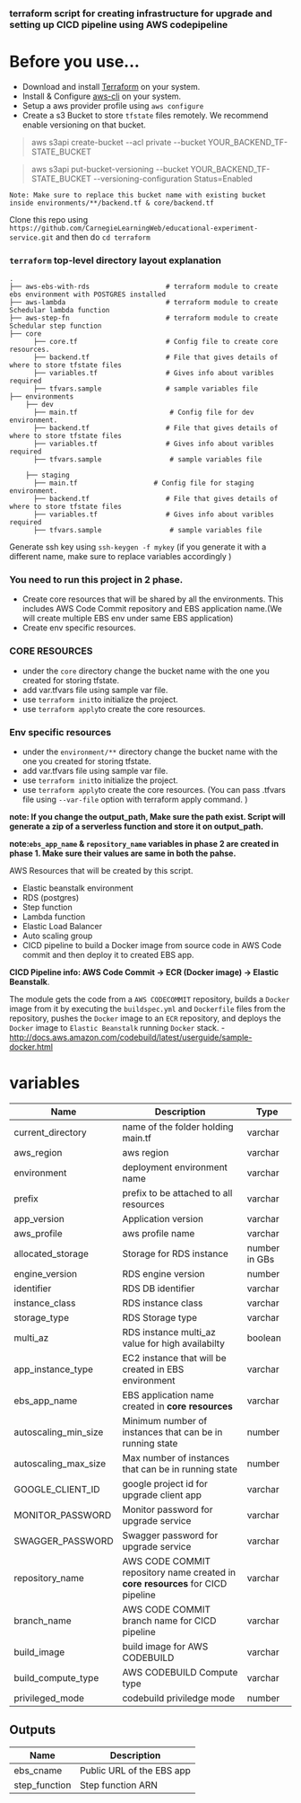 ### terraform script for creating infrastructure for upgrade and setting up CICD pipeline using AWS codepipeline


# Before you use...
- Download and install [Terraform](https://www.terraform.io/downloads.html) on your system.
- Install & Configure [aws-cli](https://docs.aws.amazon.com/cli/latest/userguide/install-windows.html) on your system.
- Setup a aws provider profile using `aws configure`
- Create a s3 Bucket to store `tfstate` files remotely. We recommend enable versioning on that bucket.
>   aws s3api create-bucket --acl private --bucket YOUR_BACKEND_TF-STATE_BUCKET

>   aws s3api put-bucket-versioning --bucket YOUR_BACKEND_TF-STATE_BUCKET --versioning-configuration Status=Enabled

`Note: Make sure to replace this bucket name with existing bucket inside environments/**/backend.tf & core/backend.tf`



Clone this repo using `https://github.com/CarnegieLearningWeb/educational-experiment-service.git` and then do `cd terraform`


### `terraform` top-level directory layout explanation 
    .
    ├── aws-ebs-with-rds                   # terraform module to create ebs environment with POSTGRES installed
    ├── aws-lambda                         # terraform module to create Schedular lambda function
    ├── aws-step-fn                        # terraform module to create Schedular step function 
    ├── core                       
          ├── core.tf                      # Config file to create core resources.
          ├── backend.tf                   # File that gives details of where to store tfstate files
          ├── variables.tf                 # Gives info about varibles required
          ├── tfvars.sample                # sample variables file
    ├── environments                        
        ├── dev                   
          ├── main.tf                       # Config file for dev environment.
          ├── backend.tf                   # File that gives details of where to store tfstate files
          ├── variables.tf                 # Gives info about varibles required
          ├── tfvars.sample                 # sample variables file
            
        ├── staging                   
          ├── main.tf                   # Config file for staging environment.
          ├── backend.tf                   # File that gives details of where to store tfstate files
          ├── variables.tf                 # Gives info about varibles required 
          ├── tfvars.sample                 # sample variables file
          
 
 Generate ssh key using `ssh-keygen -f mykey` (if you generate it with a different name, make sure to replace variables accordingly )
 
 
### You need to run this project in 2 phase.
 
- Create core resources that will be shared by all the environments. This includes AWS Code Commit repository and EBS application name.(We will create multiple EBS env under same EBS application)
- Create env specific resources.
    
 
### CORE RESOURCES
- under the `core` directory change the bucket name with the one you created for storing tfstate. 
- add var.tfvars file using sample var file. 
- use `terraform init`to initialize the project.
- use `terraform apply`to create the core resources.

### Env specific resources
 
- under the `environment/**` directory change the bucket name with the one you created for storing tfstate. 
- add var.tfvars file using sample var file. 
- use `terraform init`to initialize the project.
- use `terraform apply`to create the core resources. (You can pass .tfvars file using `--var-file` option with terraform apply command. ) 

**note: If you change the output_path, Make sure the path exist. Script will generate a zip of a serverless function and store it on output_path.**
 
**note:`ebs_app_name` & `repository_name` variables in phase 2 are created in phase 1. Make sure their values are same in both the pahse.**
 
 
 AWS Resources that will be created by this script.
 
 -  Elastic beanstalk environment
 -  RDS (postgres)
 -  Step function 
 -  Lambda function
 -  Elastic Load Balancer
 -  Auto scaling group
 -  CICD pipeline to build a Docker image from source code in AWS Code commit and then deploy it to created EBS app.
 
 
 
**CICD Pipeline info: AWS Code Commit -> ECR (Docker image) -> Elastic Beanstalk**.

The module gets the code from a ``AWS CODECOMMIT`` repository, builds a ``Docker`` image from it by executing the ``buildspec.yml`` and ``Dockerfile`` files from the repository,
pushes the ``Docker`` image to an ``ECR`` repository, and deploys the ``Docker`` image to ``Elastic Beanstalk`` running ``Docker`` stack.
    - http://docs.aws.amazon.com/codebuild/latest/userguide/sample-docker.html
    
 
 # variables
 | Name | Description | Type |
|------|-------------|-------------|
| current_directory | name of the folder holding main.tf| varchar|
| aws_region | aws region | varchar|
| environment | deployment environment name | varchar|
| prefix | prefix to be attached to all resources | varchar|
| app_version | Application version| varchar|
| aws_profile | aws profile name| varchar|
| allocated_storage | Storage for RDS instance| number in GBs|
| engine_version | RDS engine version| number|
| identifier | RDS DB identifier | varchar|
| instance_class | RDS instance class| varchar|
| storage_type | RDS Storage type | varchar|
| multi_az | RDS instance multi_az value for high availabilty | boolean|
| app_instance_type | EC2 instance that will be created in EBS environment| varchar|
| ebs_app_name | EBS application name created in **core resources**| varchar|
| autoscaling_min_size | Minimum number of instances that can be in running state | number|
| autoscaling_max_size | Max number  of instances that can be in running state | number|
| GOOGLE_CLIENT_ID | google project id for upgrade client app | varchar|
| MONITOR_PASSWORD | Monitor password for upgrade service| varchar|
| SWAGGER_PASSWORD | Swagger password for upgrade service | varchar|
| repository_name | AWS CODE COMMIT repository name created in **core resources** for CICD pipeline| varchar|
| branch_name | AWS CODE COMMIT branch name for CICD pipeline | varchar|
| build_image | build image for AWS CODEBUILD| varchar|
| build_compute_type | AWS CODEBUILD Compute type| varchar|
| privileged_mode | codebuild priviledge mode | number|


## Outputs

| Name | Description |
|------|-------------|
| ebs_cname | Public URL of the EBS app|
| step_function | Step function ARN |
